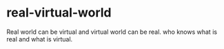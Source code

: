 # real-virtual-world
Real world can be virtual and virtual world can be real.
who knows what is real and what is virtual.
